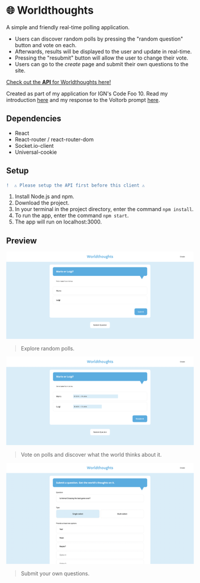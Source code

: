 # 🌐 Worldthoughts

A simple and friendly real-time polling application.

- Users can discover random polls by pressing the "random question" button and vote on each.
- Afterwards, results will be displayed to the user and update in real-time.
- Pressing the "resubmit" button will allow the user to change their vote.
- Users can go to the *create* page and submit their own questions to the site.

[Check out the **API** for Worldthoughts here!](https://github.com/melaniietong/worldthoughts-api)

Created as part of my application for IGN's Code Foo 10. Read my introduction [here](./responses/introduction.md) and my response to the Voltorb prompt [here](./responses/voltorb.md).

## Dependencies
- React
- React-router / react-router-dom
- Socket.io-client
- Universal-cookie

## Setup

```diff
!  ⚠️ Please setup the API first before this client ⚠️
``` 

1. Install Node.js and npm.
2. Download the project.
3. In your terminal in the project directory, enter the command `npm install`.
4. To run the app, enter the command `npm start`.
5. The app will run on localhost:3000.

## Preview

![Explore random polls](./public/images/preview1.png)
> Explore random polls.

![Vote on polls and discover what the world thinks about it](./public/images/preview2.png)
> Vote on polls and discover what the world thinks about it.

![Submit your own questions](./public/images/preview3.png)
> Submit your own questions.